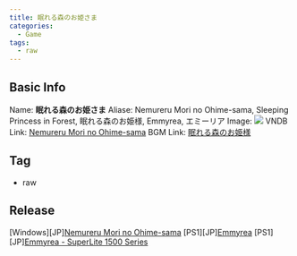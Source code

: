 ```yaml
---
title: 眠れる森のお姫さま
categories:
  - Game
tags:
  - raw
---
```

## Basic Info

Name: **眠れる森のお姫さま**
Aliase: Nemureru Mori no Ohime-sama, Sleeping Princess in Forest, 眠れる森のお姫様, Emmyrea, エミーリア
Image: ![](https://s2.vndb.org/cv/72/7972.jpg)
VNDB Link: [Nemureru Mori no Ohime-sama](https://vndb.org/v6378)
BGM Link: [眠れる森のお姫様](https://bangumi.tv/subject/104611)

## Tag

 - raw

## Release

\[Windows\]\[JP\][Nemureru Mori no Ohime-sama](../../r/r12528/)
\[PS1\]\[JP\][Emmyrea](../../r/r26170/)
\[PS1\]\[JP\][Emmyrea - SuperLite 1500 Series](../../r/r26795/)